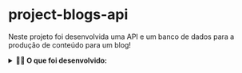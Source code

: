 # project-blogs-api
Neste projeto foi desenvolvida uma API e um banco de dados para a produção de conteúdo para um blog! 

<details>
  <summary><strong>👨‍💻 O que foi desenvolvido:</strong></summary>
  
  A aplicação foi desenvolvida em `Node.js` usando o pacote `sequelize` para fazer um `CRUD` de posts.

<br />
</details>